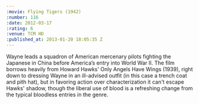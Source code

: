 ```yaml
--- 
:movie: Flying Tigers (1942)
:number: 116
:date: 2012-03-17
:rating: 6
:venue: TCM HD
:published_at: 2013-01-20 18:05:35 Z
---
```

Wayne leads a squadron of American mercenary pilots fighting the Japanese in China before America’s entry into World War II. The film borrows heavily from Howard Hawks' Only Angels Have Wings (1939), right down to dressing Wayne in an ill-advised outfit (in this case a trench coat and pith hat), but in favoring action over characterization it can't escape Hawks' shadow, though the liberal use of blood is a refreshing change from the typical bloodless entries in the genre.